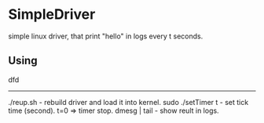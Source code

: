 SimpleDriver
============

simple linux driver, that print "hello" in logs every t seconds.

Using
------------
dfd
____________

./reup.sh - rebuild driver and load it into kernel.
sudo ./setTimer t - set tick time (second). t=0 => timer stop.
dmesg | tail - show reult in logs.
